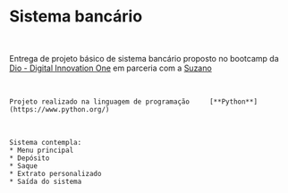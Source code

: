 # Sistema bancário

&nbsp;

Entrega de projeto básico de sistema bancário proposto no bootcamp da [Dio - Digital Innovation One](https://www.dio.me/) em parceria com a [Suzano](https://www.suzano.com.br/?utm_source=Searc&utm_medium=ads&utm_campaign=institucional-search-site-suzano-2024-trafe&utm_content=1st-party-CRM&utm_term=Text-na-A-criativo-1&gad_source=1&gad_campaignid=21404758938&gbraid=0AAAAAqcquObtuePXyRNDOcLQS3aDwgxQ1&gclid=Cj0KCQjw0LDBBhCnARIsAMpYlAqsmXr3hJeo7ml-3TODY9i7mVg2N1qUT1nbKuoNlI_efchRPH2hs3oaAlGREALw_wcB)

&nbsp;
```
Projeto realizado na linguagem de programação     [**Python**](https://www.python.org/)
```
&nbsp;

```
Sistema contempla:
* Menu principal
* Depósito
* Saque
* Extrato personalizado
* Saída do sistema
```
